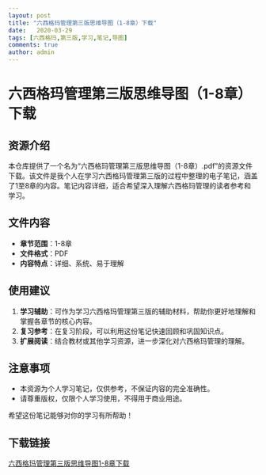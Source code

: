 ```yaml
---
layout: post
title: "六西格玛管理第三版思维导图（1-8章）下载"
date:   2020-03-29
tags: [六西格玛,第三版,学习,笔记,导图]
comments: true
author: admin
---
```

# 六西格玛管理第三版思维导图（1-8章）下载

## 资源介绍

本仓库提供了一个名为“六西格玛管理第三版思维导图（1-8章）.pdf”的资源文件下载。该文件是我个人在学习六西格玛管理第三版的过程中整理的电子笔记，涵盖了1至8章的内容。笔记内容详细，适合希望深入理解六西格玛管理的读者参考和学习。

## 文件内容

- **章节范围**：1-8章
- **文件格式**：PDF
- **内容特点**：详细、系统、易于理解

## 使用建议

1. **学习辅助**：可作为学习六西格玛管理第三版的辅助材料，帮助你更好地理解和掌握各章节的核心内容。
2. **复习参考**：在复习阶段，可以利用这份笔记快速回顾和巩固知识点。
3. **扩展阅读**：结合教材或其他学习资源，进一步深化对六西格玛管理的理解。

## 注意事项

- 本资源为个人学习笔记，仅供参考，不保证内容的完全准确性。
- 请尊重版权，仅限个人学习使用，不得用于商业用途。

希望这份笔记能够对你的学习有所帮助！

## 下载链接

[六西格玛管理第三版思维导图1-8章下载](https://pan.quark.cn/s/dd9faa558aa2)